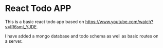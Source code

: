 # React Todo APP

This is a basic react todo app based on https://www.youtube.com/watch?v=IR6smI_YJDE.

I have added a mongo database and todo schema as well as basic routes on a server.
